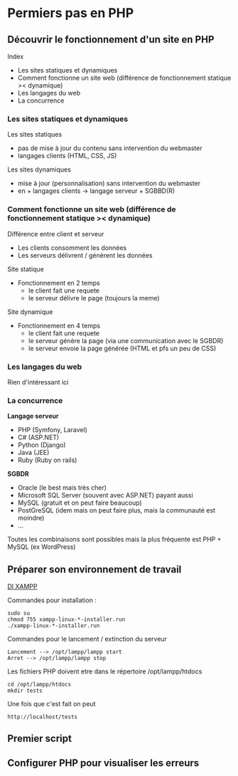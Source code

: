 # Permiers pas en PHP 
## Découvrir le fonctionnement d'un site en PHP
Index 
* Les sites statiques et dynamiques 
* Comment fonctionne un site web (différence de fonctionnement statique >< dynamique)
* Les langages du web 
* La concurrence 

### Les sites statiques et dynamiques 
Les sites statiques 
* pas de mise à jour du contenu sans intervention du webmaster 
* langages clients (HTML, CSS, JS)

Les sites dynamiques 
* mise à jour (personnalisation) sans intervention du webmaster 
* en + langages clients -> langage serveur + SGBBD(R)

### Comment fonctionne un site web (différence de fonctionnement statique >< dynamique)
Différence entre client et serveur 
* Les clients consomment les données 
* Les serveurs délivrent / génèrent les données 

Site statique 
* Fonctionnement en 2 temps 
    * le client fait une requete
    * le serveur délivre le page (toujours la meme)

Site dynamique 
* Fonctionnement en 4 temps 
    * le client fait une requete 
    * le serveur génère la page (via une communication avec le SGBDR)
    * le serveur envoie la page générée (HTML et pfs un peu de CSS)

### Les langages du web 
Rien d'intéressant ici 

### La concurrence 
**Langage serveur**
* PHP (Symfony, Laravel)
* C# (ASP.NET)
* Python (Django)
* Java (JEE)
* Ruby (Ruby on rails)

**SGBDR**
* Oracle (le best mais très cher)
* Microsoft SQL Server (souvent avec ASP.NET) payant aussi 
* MySQL (gratuit et on peut faire beaucoup)
* PostGreSQL (idem mais on peut faire plus, mais la communauté est moindre)
* ... 

Toutes les combinaisons sont possibles mais la plus fréquente est PHP + MySQL (ex WordPress) 

## Préparer son environnement de travail 

[Dl XAMPP](https://www.apachefriends.org/fr/index.html)

Commandes pour installation : 
```
sudo su
chmod 755 xampp-linux-*-installer.run
./xampp-linux-*-installer.run
```

Commandes pour le lancement / extinction du serveur 
```
Lancement --> /opt/lampp/lampp start
Arret --> /opt/lampp/lampp stop
```

Les fichiers PHP doivent etre dans le répertoire /opt/lampp/htdocs
```
cd /opt/lampp/htdocs
mkdir tests
```

Une fois que c'est fait on peut 
```
http://localhost/tests
```

## Premier script 


## Configurer PHP pour visualiser les erreurs 